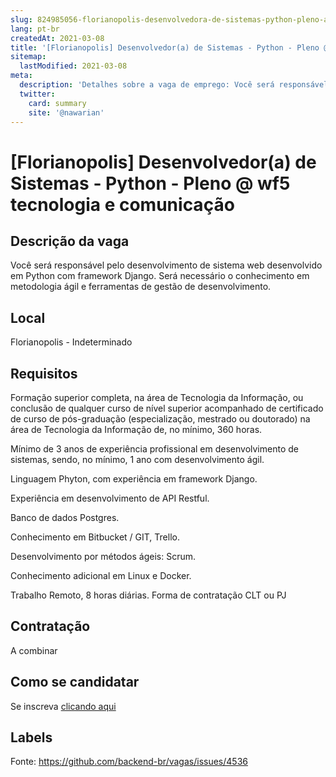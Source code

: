 ```yaml
---
slug: 824985056-florianopolis-desenvolvedora-de-sistemas-python-pleno-at-wf5-tecnologia-e-comunicacao
lang: pt-br
createdAt: 2021-03-08
title: '[Florianopolis] Desenvolvedor(a) de Sistemas - Python - Pleno @ wf5 tecnologia e comunicação - Vaga de Emprego'
sitemap:
  lastModified: 2021-03-08
meta:
  description: 'Detalhes sobre a vaga de emprego: Você será responsável pelo desenvolvimento de sistema web desenvolvido em Python com framework Django. Será necessário o conhecimento em metodologia ágil e ferramentas de gestão de desenvolvimento.'
  twitter:
    card: summary
    site: '@nawarian'
---
```


# [Florianopolis] Desenvolvedor(a) de Sistemas - Python - Pleno @ wf5 tecnologia e comunicação

## Descrição da vaga

Você será responsável pelo desenvolvimento de sistema web desenvolvido em Python com framework Django. Será necessário o conhecimento em metodologia ágil e ferramentas de gestão de desenvolvimento.

## Local

Florianopolis - Indeterminado

## Requisitos

Formação superior completa, na área de Tecnologia da Informação, ou conclusão de qualquer curso de nível superior acompanhado de certificado de curso de pós-graduação (especialização, mestrado ou doutorado) na área de Tecnologia da Informação de, no mínimo, 360 horas.

Mínimo de 3 anos de experiência profissional em desenvolvimento de sistemas, sendo, no mínimo, 1 ano com desenvolvimento ágil.

Linguagem Phyton, com experiência em framework Django.

Experiência em desenvolvimento de API Restful.

Banco de dados Postgres.

Conhecimento em Bitbucket / GIT, Trello.

Desenvolvimento por métodos ágeis: Scrum.

Conhecimento adicional em Linux e Docker.

Trabalho Remoto, 8 horas diárias.
Forma de contratação CLT ou PJ

## Contratação

A combinar

## Como se candidatar

Se inscreva [clicando aqui](https://www.pyjobs.com.br/job/2240)

## Labels



Fonte: https://github.com/backend-br/vagas/issues/4536